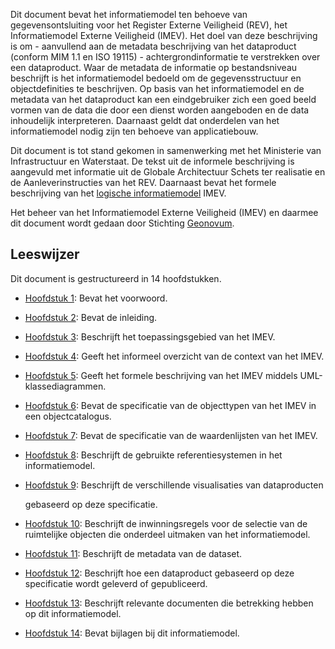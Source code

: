 Dit document bevat het informatiemodel ten behoeve van gegevensontsluiting voor het Register Externe Veiligheid (REV), het Informatiemodel Externe Veiligheid (IMEV). Het doel van deze beschrijving is om - aanvullend aan de metadata beschrijving van het dataproduct (conform MIM 1.1 en ISO 19115) - achtergrondinformatie te verstrekken over een dataproduct.  Waar de metadata de informatie op bestandsniveau beschrijft is het informatiemodel bedoeld om de gegevensstructuur en objectdefinities te beschrijven. Op basis van het informatiemodel en de metadata van het dataproduct kan een eindgebruiker zich een goed beeld vormen van de data die door een dienst worden aangeboden en de data inhoudelijk interpreteren. Daarnaast geldt dat onderdelen van het informatiemodel nodig zijn ten behoeve van applicatiebouw.

Dit document is tot stand gekomen in samenwerking met het Ministerie van Infrastructuur en Waterstaat. De tekst uit de informele beschrijving is aangevuld met informatie uit de Globale Architectuur Schets ter realisatie en de Aanleverinstructies van het REV. Daarnaast bevat het formele beschrijving van het [logische informatiemodel](https://geonovum.github.io/MIM-Werkomgeving/#typen-informatiemodellen) IMEV.

Het beheer van het Informatiemodel Externe Veiligheid (IMEV) en daarmee dit document wordt gedaan door Stichting [Geonovum](https://www.geonovum.nl).

Leeswijzer
----------

Dit document is gestructureerd in 14 hoofdstukken.

-   [Hoofdstuk 1](#voorwoord): Bevat het voorwoord.

-   [Hoofdstuk 2](#inleiding): Bevat de inleiding.

-   [Hoofdstuk 3](#toepassingsgebied): Beschrijft het toepassingsgebied van het
    IMEV.

-   [Hoofdstuk 4](#overzicht): Geeft het informeel overzicht van de context van
    het IMEV.

-   [Hoofdstuk 5](#gegevensdefinitie): Geeft het formele beschrijving van het
    IMEV middels UML-klassediagrammen.

-   [Hoofdstuk 6](#cat): Bevat de specificatie van de objecttypen van het
    IMEV in een objectcatalogus.

-   [Hoofdstuk 7](#lis): Bevat de specificatie van de waardenlijsten van het
    IMEV.

-   [Hoofdstuk 8](#referentiesystemen): Beschrijft de gebruikte
    referentiesystemen in het informatiemodel.

-   [Hoofdstuk 9](#visualisatie): Beschrijft de verschillende visualisaties van
    dataproducten

    gebaseerd op deze specificatie.

-   [Hoofdstuk 10](#inwinning): Beschrijft de inwinningsregels voor de selectie
    van de ruimtelijke objecten die onderdeel uitmaken van het informatiemodel.

-   [Hoofdstuk 11](#metadata-dataset): Beschrijft de metadata van de dataset.

-   [Hoofdstuk 12](#levering): Beschrijft hoe een dataproduct gebaseerd op deze
    specificatie wordt geleverd of gepubliceerd.

-   [Hoofdstuk 13](#bibliografie): Beschrijft relevante documenten die
    betrekking hebben op dit informatiemodel.

-   [Hoofdstuk 14](#bijlage): Bevat bijlagen bij dit informatiemodel.